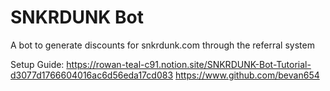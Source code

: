 # SNKRDUNK Bot
A bot to generate discounts for snkrdunk.com through the referral system

Setup Guide: https://rowan-teal-c91.notion.site/SNKRDUNK-Bot-Tutorial-d3077d1766604016ac6d56eda17cd083
https://www.github.com/bevan654
